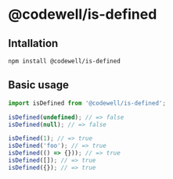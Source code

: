 # @codewell/is-defined

## Intallation
```
npm install @codewell/is-defined
```

## Basic usage
```JavaScript
import isDefined from '@codewell/is-defined';

isDefined(undefined); // => false
isDefined(null); // => false

isDefined(1); // => true
isDefined('foo'); // => true
isDefined(() => {})); // => true
isDefined([]); // => true
isDefined({}); // => true
```

